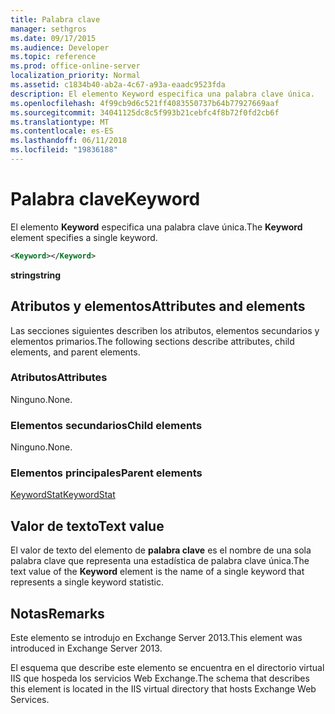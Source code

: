 ```yaml
---
title: Palabra clave
manager: sethgros
ms.date: 09/17/2015
ms.audience: Developer
ms.topic: reference
ms.prod: office-online-server
localization_priority: Normal
ms.assetid: c1834b40-ab2a-4c67-a93a-eaadc9523fda
description: El elemento Keyword especifica una palabra clave única.
ms.openlocfilehash: 4f99cb9d6c521ff4083550737b64b77927669aaf
ms.sourcegitcommit: 34041125dc8c5f993b21cebfc4f8b72f0fd2cb6f
ms.translationtype: MT
ms.contentlocale: es-ES
ms.lasthandoff: 06/11/2018
ms.locfileid: "19836188"
---
```

# <a name="keyword"></a><span data-ttu-id="6e649-103">Palabra clave</span><span class="sxs-lookup"><span data-stu-id="6e649-103">Keyword</span></span>

<span data-ttu-id="6e649-104">El elemento **Keyword** especifica una palabra clave única.</span><span class="sxs-lookup"><span data-stu-id="6e649-104">The **Keyword** element specifies a single keyword.</span></span> 
  
```XML
<Keyword></Keyword>
```

 <span data-ttu-id="6e649-105">**string**</span><span class="sxs-lookup"><span data-stu-id="6e649-105">**string**</span></span>
## <a name="attributes-and-elements"></a><span data-ttu-id="6e649-106">Atributos y elementos</span><span class="sxs-lookup"><span data-stu-id="6e649-106">Attributes and elements</span></span>

<span data-ttu-id="6e649-107">Las secciones siguientes describen los atributos, elementos secundarios y elementos primarios.</span><span class="sxs-lookup"><span data-stu-id="6e649-107">The following sections describe attributes, child elements, and parent elements.</span></span>
  
### <a name="attributes"></a><span data-ttu-id="6e649-108">Atributos</span><span class="sxs-lookup"><span data-stu-id="6e649-108">Attributes</span></span>

<span data-ttu-id="6e649-109">Ninguno.</span><span class="sxs-lookup"><span data-stu-id="6e649-109">None.</span></span>
  
### <a name="child-elements"></a><span data-ttu-id="6e649-110">Elementos secundarios</span><span class="sxs-lookup"><span data-stu-id="6e649-110">Child elements</span></span>

<span data-ttu-id="6e649-111">Ninguno.</span><span class="sxs-lookup"><span data-stu-id="6e649-111">None.</span></span>
  
### <a name="parent-elements"></a><span data-ttu-id="6e649-112">Elementos principales</span><span class="sxs-lookup"><span data-stu-id="6e649-112">Parent elements</span></span>

[<span data-ttu-id="6e649-113">KeywordStat</span><span class="sxs-lookup"><span data-stu-id="6e649-113">KeywordStat</span></span>](keywordstat.md)
  
## <a name="text-value"></a><span data-ttu-id="6e649-114">Valor de texto</span><span class="sxs-lookup"><span data-stu-id="6e649-114">Text value</span></span>

<span data-ttu-id="6e649-115">El valor de texto del elemento de **palabra clave** es el nombre de una sola palabra clave que representa una estadística de palabra clave única.</span><span class="sxs-lookup"><span data-stu-id="6e649-115">The text value of the **Keyword** element is the name of a single keyword that represents a single keyword statistic.</span></span> 
  
## <a name="remarks"></a><span data-ttu-id="6e649-116">Notas</span><span class="sxs-lookup"><span data-stu-id="6e649-116">Remarks</span></span>

<span data-ttu-id="6e649-117">Este elemento se introdujo en Exchange Server 2013.</span><span class="sxs-lookup"><span data-stu-id="6e649-117">This element was introduced in Exchange Server 2013.</span></span>
  
<span data-ttu-id="6e649-118">El esquema que describe este elemento se encuentra en el directorio virtual IIS que hospeda los servicios Web Exchange.</span><span class="sxs-lookup"><span data-stu-id="6e649-118">The schema that describes this element is located in the IIS virtual directory that hosts Exchange Web Services.</span></span>
  

